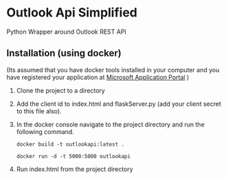 # Outlook Api Simplified
Python Wrapper around Outlook REST API 

## Installation (using docker)
(Its assumed that you have docker tools installed in your computer and you have registered your application at [Microsoft Application Portal](https://apps.dev.microsoft.com/) )
	
  1. Clone the project to a directory
  
  2. Add the client id to index.html and flaskServer.py (add your client secret to this file also). 
	
  3. In the docker console navigate to the project directory and run the following command.
  
      `docker build -t outlookapi:latest .`
  
      `docker run -d -t 5000:5000 outlookapi`
  
  4. Run index.html from the project directory 

  
